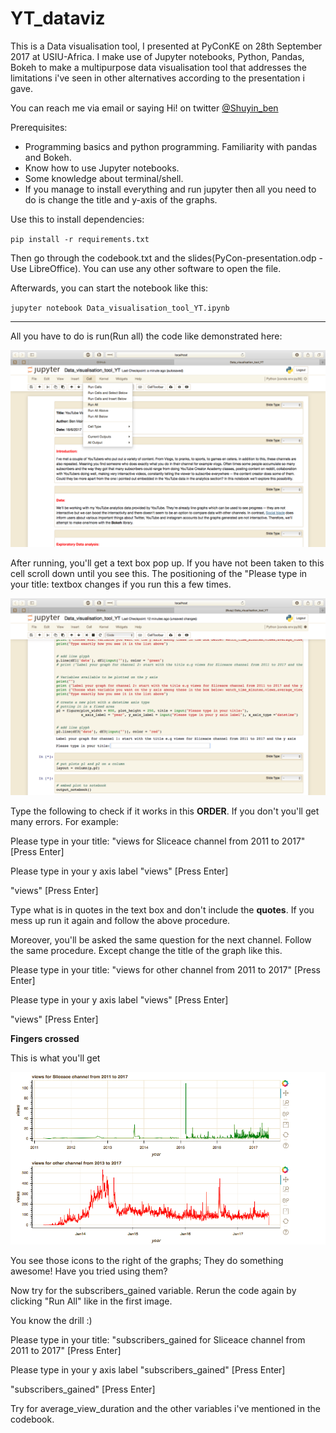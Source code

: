 # YT_dataviz
This is a Data visualisation tool, I presented at PyConKE on 28th September 2017 at USIU-Africa. I make use of Jupyter notebooks, Python, Pandas, Bokeh to make a multipurpose data visualisation tool that addresses the limitations i've seen in other alternatives according to the presentation i gave.

You can reach me via email or saying Hi! on twitter [@Shuyin_ben](https://twitter.com/Shuyin_ben)

Prerequisites:
* Programming basics and python programming. Familiarity with pandas and Bokeh.
* Know how to use Jupyter notebooks.
* Some knowledge about terminal/shell.
* If you manage to install everything and run jupyter then all you need to do is
change the title and y-axis of the graphs. 

Use this to install dependencies:

`pip install -r requirements.txt`

Then go through the codebook.txt and the slides(PyCon-presentation.odp - Use LibreOffice).
You can use any other software to open the file.

Afterwards, you can start the notebook like this:

`jupyter notebook Data_visualisation_tool_YT.ipynb`

---

All you have to do is run(Run all) the code like demonstrated here:

<p align="center">
<img src="images/run_notebook.png" width="550">
</p>


After running, you'll get a text box pop up. If you have not been taken to this cell scroll down until you see this.
The positioning of the "Please type in your title: textbox changes if you run this a few
times.

<p align="center">
<img src="images/the_prompt.png" width="550">
</p>

Type the following to check if it works in this **ORDER**. If you don't you'll get many errors. For example:

Please type in your title: "views for Sliceace channel from 2011 to 2017" [Press Enter]

Please type in your y axis label "views" [Press Enter]

"views" [Press Enter]

Type what is in quotes in the text box and don't include the **quotes**. If you mess up run
it again and follow the above procedure.

Moreover, you'll be asked the same question for the next channel. Follow the same 
procedure. Except change the title of the graph like this.

Please type in your title: "views for other channel from 2011 to 2017" [Press Enter]

Please type in your y axis label "views" [Press Enter]

"views" [Press Enter]

**Fingers crossed**

This is what you'll get 

<p align="center">
<img src="images/expected_output.png" width="550">
</p>

You see those icons to the right of the graphs; They do something awesome! Have you tried using
them?

Now try for the subscribers_gained variable. Rerun the code again by clicking "Run All" 
like in the first image.

You know the drill :) 

Please type in your title: "subscribers_gained for Sliceace channel from 2011 to 2017" [Press Enter]

Please type in your y axis label "subscribers_gained" [Press Enter]

"subscribers_gained" [Press Enter]

Try for average_view_duration and the other variables i've mentioned in the codebook.



